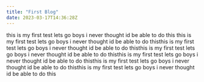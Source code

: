 ```yaml
---
title: "First Blog"
date: 2023-03-17T14:36:28Z
---
```


this is my first test lets go boys i never thought id be able to do this this is my first test lets go boys i never thought id be able to do thisthis is my first test lets go boys i never thought id be able to do thisthis is my first test lets go boys i never thought id be able to do thisthis is my first test lets go boys i never thought id be able to do thisthis is my first test lets go boys i never thought id be able to do thisthis is my first test lets go boys i never thought id be able to do this